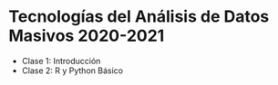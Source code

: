 # Tecnologías del Análisis de Datos Masivos 2020-2021

* Clase 1: Introducción
* Clase 2: R y Python Básico
